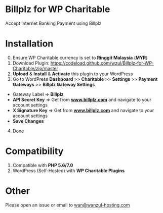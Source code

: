 # Billplz for WP Charitable

Accept Internet Banking Payment using Billplz

# Installation

0. Ensure WP Charitable currency is set to **Ringgit Malaysia** (**MYR**)
1. Download Plugin: https://codeload.github.com/wzul/Billplz-for-WP-Charitable/zip/master
2. **Upload** & **Install** & **Activate** this plugin to your WordPress
3. Go to WordPress **Dashboard** >> **Charitable** >> **Settings** >> **Payment Gateways** >> **Billplz Gateway Settings**
  * Gateway Label => **Billplz**
  * **API Secret Key** => Get from **www.billplz.com** and navigate to your account settings
  * **X Signature Key** => Get from **www.billplz.com** and navigate to your account settings
  * **Save Changes**
4. Done

# Compatibility

1. Compatible with **PHP 5.6/7.0**
2. WordPress (Self-Hosted) with **WP Charitable Plugins**

# Other

Please open an issue or email to wan@wanzul-hosting.com
